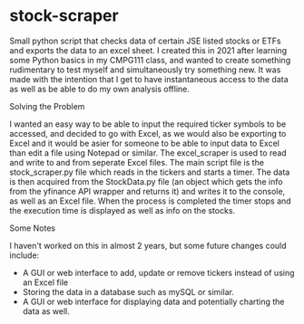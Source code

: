 # stock-scraper
Small python script that checks data of certain JSE listed stocks or ETFs and exports the data to an excel sheet. I created this in 2021 after learning some Python basics in my CMPG111 class, and wanted to create something rudimentary to test myself and simultaneously try something new. It was made with the intention that I get to have instantaneous access to the data as well as be able to do my own analysis offline.

Solving the Problem

I wanted an easy way to be able to input the required ticker symbols to be accessed, and decided to go with Excel, as we would also be exporting to Excel and it would be asier for someone to be able to input data to Excel than edit a file using Notepad or similar. The excel_scraper is used to read and write to and from seperate Excel files.
The main script file is the stock_scraper.py file which reads in the tickers and starts a timer. The data is then acquired from the StockData.py file (an object which gets the info from the yfinance API wrapper and returns it) and writes it to the console, as well as an Excel file. When the process is completed the timer stops and the execution time is displayed as well as info on the stocks.

Some Notes

I haven't worked on this in almost 2 years, but some future changes could include:
- A GUI or web interface to add, update or remove tickers instead of using an Excel file
- Storing the data in a database such as mySQL or similar.
- A GUI or web interface for displaying data and potentially charting the data as well.
